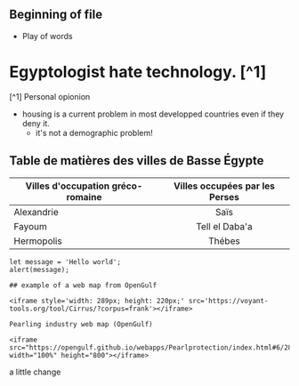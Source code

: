 
## Beginning of file
* Play of words
# Egyptologist hate technology. [^1] 
[^1] Personal opionion

* housing is a current problem in most developped countries even if they deny it. 
  * it's not a demographic problem!


## Table de matières des villes de Basse Égypte

|Villes d'occupation gréco-romaine  | Villes occupées par les Perses |
| ------------- |:-------------:|
| Alexandrie    | Saïs          | 
| Fayoum        | Tell el Daba'a|
| Hermopolis    | Thébes        |


```
let message = 'Hello world';
alert(message);

## example of a web map from OpenGulf

<iframe style='width: 289px; height: 220px;' src='https://voyant-tools.org/tool/Cirrus/?corpus=frank'></iframe>

Pearling industry web map (OpenGulf)

<iframe src="https://opengulf.github.io/webapps/Pearlprotection/index.html#6/28.516/52.077" width="100%" height="800"></iframe>
```
a little change
